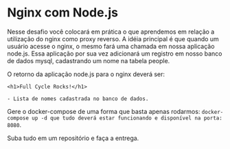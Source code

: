 # Nginx com Node.js

Nesse desafio você colocará em prática o que aprendemos em relação a utilização do nginx como proxy reverso. A idéia principal é que quando um usuário acesse o nginx, o mesmo fará uma chamada em nossa aplicação node.js. Essa aplicação por sua vez adicionará um registro em nosso banco de dados mysql, cadastrando um nome na tabela people.

O retorno da aplicação node.js para o nginx deverá ser:

`<h1>Full Cycle Rocks!</h1>`

`- Lista de nomes cadastrada no banco de dados.`

Gere o docker-compose de uma forma que basta apenas rodarmos: `docker-compose up -d que tudo deverá estar funcionando e disponível na porta: 8080`.

Suba tudo em um repositório e faça a entrega.